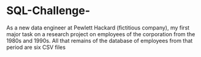 # SQL-Challenge-
As a new data engineer at Pewlett Hackard (fictitious company), my first major task on a research project on employees of the corporation from the 1980s and 1990s. All that remains of the database of employees from that period are six CSV files
